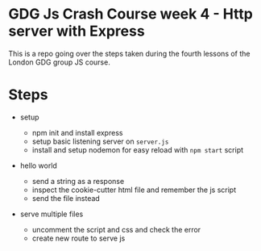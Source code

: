 # GDG Js Crash Course week 4 - Http server with Express

This is a repo going over the steps taken during the fourth lessons of the London GDG group JS course.

# Steps

* setup
    - npm init and install express
    - setup basic listening server on `server.js`
    - install and setup nodemon for easy reload with `npm start` script

* hello world
    - send a string as a response
    - inspect the cookie-cutter html file and remember the js script
    - send the file instead

* serve multiple files
    - uncomment the script and css and check the error
    - create new route to serve js